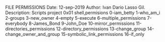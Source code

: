 FILE PERMISSIONS
Date: 12-sep-2019
Author: Ivan Dario Lasso Gil.
Description: Scripts project 0x01 shell,permisions
		0-iam_betty
		1-who_am_i
		2-groups
		3-new_owner
		4-empty
		5-execute
		6-multiple_permissions
		7-everybody
		8-James_Bond
		9-John_Doe
		10-mirror_permissions
		11-directories_permissions
		12-directory_permissions
		13-change_group
		14-change_owner_and_group
		15-symbolic_link_permissions
		16-if_only
